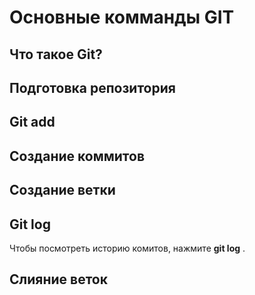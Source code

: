 # Основные комманды GIT

## Что такое Git?

## Подготовка репозитория

## Git add

## Создание коммитов

## Создание ветки

## Git log
Чтобы посмотреть историю комитов, нажмите **git log** .

## Слияние веток
